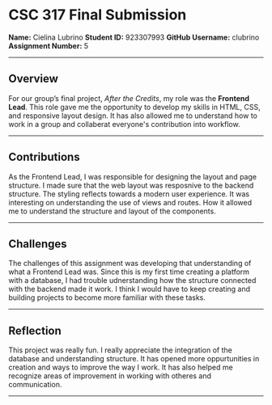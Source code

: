 # CSC 317 Final Submission

**Name:** Cielina Lubrino
**Student ID:** 923307993
**GitHub Username:** clubrino  
**Assignment Number:** 5  

---
## Overview

For our group’s final project, *After the Credits*, my role was the **Frontend Lead**. This role gave me the opportunity to develop my skills in HTML, CSS, and responsive layout design. It has also allowed me to understand how to work in a group and collaberat everyone's contribution into workflow.

---

## Contributions

As the Frontend Lead, I was responsible for  designing the layout and page structure. I made sure that the web layout was resposnive to the backend structure. The styling reflects towards a modern user experience. It was interesting on understanding the use of views and routes. How it allowed me to understand the structure and layout of the components. 

---

## Challenges

The challenges of this assignment was developing that understanding of what a Frontend Lead was. Since this is my first time creating a platform with a database, I had trouble udnerstanding how the structure connected with the backend made it work. I think I would have to keep creating and building projects to become more familiar with these tasks.

---

## Reflection

This project was really fun. I really appreciate the integration of the database and understanding structure. It has opened more oppurtunities in creation and ways to improve the way I work. It has also helped me recognize areas of improvement in working with otheres and communication.

---
